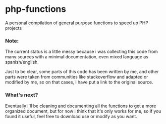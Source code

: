 # php-functions

A personal compilation of general purpose functions to speed up PHP projects

### Note: 

The current status is a little messy because i was collecting this code from many sources with a minimal documentation, even mixed language as spanish/english.

Just to be clear, some parts of this code has been written by me, and other parts were taken from communities like stackoverflow and adapted or modified by me, so on that cases, i have put a link to the original source.

### What's next? 

Eventually i'll be cleaning and documenting all the functions to get a more organized document, but for now i think that it's only works for me, so if you found it useful, feel free to download use or modify as you want.